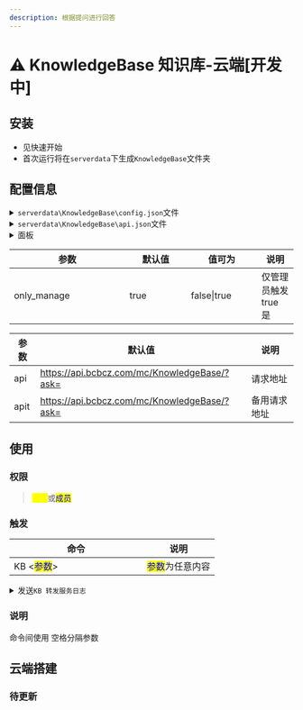 ```yaml
---
description: 根据提问进行回答
---
```


# ⚠️ KnowledgeBase 知识库-云端\[开发中]

## 安装

* 见快速开始
* 首次运行将在`serverdata`下生成`KnowledgeBase`文件夹

## 配置信息

<details>

<summary><code>serverdata\KnowledgeBase\config.json</code>文件</summary>

```json
{
    "only_manage":true
}
```

</details>

<details>

<summary><code>serverdata\KnowledgeBase\api.json</code>文件</summary>

```json
{
    "api":"https://api.bcbcz.com/mc/KnowledgeBase/?ask=",
    "apit":"https://api.bcbcz.com/mc/KnowledgeBase/?ask="
}
```

</details>

<details>

<summary>面板</summary>



</details>

<table><thead><tr><th width="189">参数</th><th width="93">默认值</th><th width="109">值可为</th><th>说明</th></tr></thead><tbody><tr><td>only_manage</td><td>true</td><td>false|true</td><td>仅管理员触发 true 是</td></tr></tbody></table>

| 参数   | 默认值                                          | 说明     |
| ---- | -------------------------------------------- | ------ |
| api  | https://api.bcbcz.com/mc/KnowledgeBase/?ask= | 请求地址   |
| apit | https://api.bcbcz.com/mc/KnowledgeBase/?ask= | 备用请求地址 |

## 使用

### 权限

> <mark style="color:yellow;">管理</mark>或<mark style="color:blue;">成员</mark>

### 触发

<table><thead><tr><th width="220">命令</th><th>说明</th></tr></thead><tbody><tr><td>KB &#x3C;<mark style="color:blue;">参数</mark>></td><td><mark style="color:blue;">参数</mark>为任意内容</td></tr></tbody></table>

<details>

<summary> 发送<code>KB 转发服务日志</code></summary>

日志为空

</details>

### 说明

命令间使用 空格分隔参数

## 云端搭建

### 待更新
